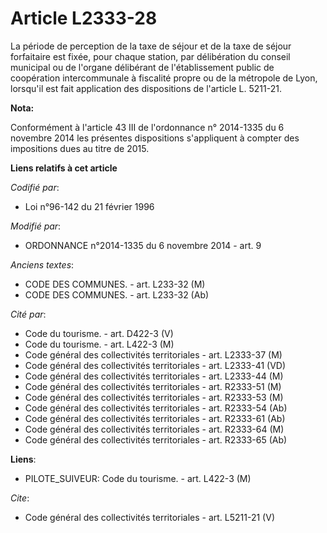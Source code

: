 # Article L2333-28

La période de perception de la taxe de séjour et de la taxe de séjour forfaitaire est fixée, pour chaque station, par
délibération du conseil municipal ou de l'organe délibérant de l'établissement public de coopération intercommunale à
fiscalité propre ou de la métropole de Lyon, lorsqu'il est fait application des dispositions de l'article L. 5211-21.

**Nota:**

Conformément à l'article 43 III de l'ordonnance n° 2014-1335 du 6 novembre 2014 les présentes dispositions s'appliquent à
compter des impositions dues au titre de 2015.

**Liens relatifs à cet article**

_Codifié par_:

  - Loi n°96-142 du 21 février 1996

_Modifié par_:

  - ORDONNANCE n°2014-1335 du 6 novembre 2014 - art. 9

_Anciens textes_:

  - CODE DES COMMUNES. - art. L233-32 (M)
  - CODE DES COMMUNES. - art. L233-32 (Ab)

_Cité par_:

  - Code du tourisme. - art. D422-3 (V)
  - Code du tourisme. - art. L422-3 (M)
  - Code général des collectivités territoriales - art. L2333-37 (M)
  - Code général des collectivités territoriales - art. L2333-41 (VD)
  - Code général des collectivités territoriales - art. L2333-44 (M)
  - Code général des collectivités territoriales - art. R2333-51 (M)
  - Code général des collectivités territoriales - art. R2333-53 (M)
  - Code général des collectivités territoriales - art. R2333-54 (Ab)
  - Code général des collectivités territoriales - art. R2333-61 (Ab)
  - Code général des collectivités territoriales - art. R2333-64 (M)
  - Code général des collectivités territoriales - art. R2333-65 (Ab)

**Liens**:

  - PILOTE_SUIVEUR: Code du tourisme. - art. L422-3 (M)

_Cite_:

  - Code général des collectivités territoriales - art. L5211-21 (V)
